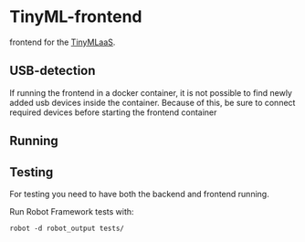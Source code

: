 # TinyML-frontend
frontend for the [TinyMLaaS](https://github.com/JeHugawa/TinyMLaaS-main).

## USB-detection

If running the frontend in a docker container, it is not possible to find newly added
usb devices inside the container. Because of this, be sure to connect required devices before starting
the frontend container

## Running

## Testing
For testing you need to have both the backend and frontend running. 

Run Robot Framework tests with:
```
robot -d robot_output tests/
```
